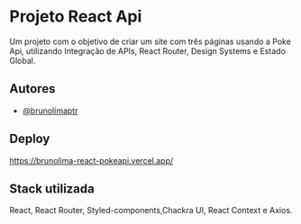 
# Projeto React Api

Um projeto com o objetivo de criar um site com três páginas usando a Poke Api, utilizando Integração de APIs, React Router,
Design Systems e Estado Global.


## Autores

- [@brunolimaptr](https://github.com/brunolimaptr)


## Deploy

https://brunolima-react-pokeapi.vercel.app/


## Stack utilizada

React, React Router, Styled-components,Chackra UI, React Context e Axios.



